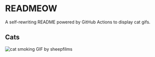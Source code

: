 # READMEOW

A self-rewriting README powered by GitHub Actions to display cat gifs.

## Cats

![cat smoking GIF by sheepfilms](https://media1.giphy.com/media/l0ExdMHUDKteztyfe/200.gif?cid=9acd02dajwjoo0bz88gaiviw55zgbd4h320yhp18o22intih&ep=v1_gifs_search&rid=200.gif&ct=g)
